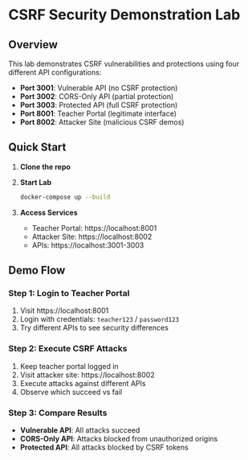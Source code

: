 # CSRF Security Demonstration Lab

## Overview
This lab demonstrates CSRF vulnerabilities and protections using four different API configurations:

- **Port 3001**: Vulnerable API (no CSRF protection)
- **Port 3002**: CORS-Only API (partial protection) 
- **Port 3003**: Protected API (full CSRF protection)
- **Port 8001**: Teacher Portal (legitimate interface)
- **Port 8002**: Attacker Site (malicious CSRF demos)

## Quick Start

1. **Clone the repo**

2. **Start Lab**
   ```bash
   docker-compose up --build
   ```

3. **Access Services**
   - Teacher Portal: https://localhost:8001
   - Attacker Site: https://localhost:8002
   - APIs: https://localhost:3001-3003

## Demo Flow

### Step 1: Login to Teacher Portal
1. Visit https://localhost:8001
2. Login with credentials: `teacher123` / `password123`
3. Try different APIs to see security differences

### Step 2: Execute CSRF Attacks
1. Keep teacher portal logged in
2. Visit attacker site: https://localhost:8002
3. Execute attacks against different APIs
4. Observe which succeed vs fail

### Step 3: Compare Results
- **Vulnerable API**: All attacks succeed
- **CORS-Only API**: Attacks blocked from unauthorized origins
- **Protected API**: All attacks blocked by CSRF tokens

